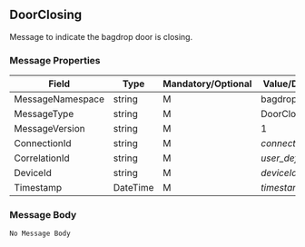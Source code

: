 ## DoorClosing

Message to indicate the bagdrop door is closing.

### Message Properties

| Field | Type | Mandatory/Optional | Value/Description |
|--|--|--|--|
| MessageNamespace    | string | M | bagdrop                 |
| MessageType         | string | M | DoorClosing             |
| MessageVersion      | string | M | 1                       |
| ConnectionId        | string | M | *connectionId*        |
| CorrelationId       | string | M | *user_defined_string* |
| DeviceId            | string | M | *deviceId*            |
| Timestamp           | DateTime | M | *timestamp*         |

### Message Body
```
No Message Body
```
